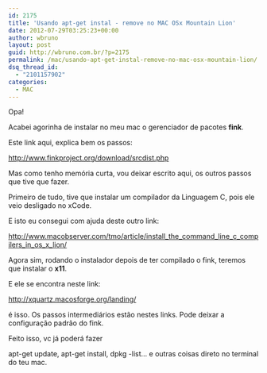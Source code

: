 ```yaml
---
id: 2175
title: 'Usando apt-get instal - remove no MAC OSx Mountain Lion'
date: 2012-07-29T03:25:23+00:00
author: wbruno
layout: post
guid: http://wbruno.com.br/?p=2175
permalink: /mac/usando-apt-get-instal-remove-no-mac-osx-mountain-lion/
dsq_thread_id:
  - "2101157902"
categories:
  - MAC
---
```

Opa!

Acabei agorinha de instalar no meu mac o gerenciador de pacotes **fink**.

Este link aqui, explica bem os passos:

<a href="http://www.finkproject.org/download/srcdist.php" rel="external nofollow">http://www.finkproject.org/download/srcdist.php</a>

Mas como tenho memória curta, vou deixar escrito aqui, os outros passos que tive que fazer.

Primeiro de tudo, tive que instalar um compilador da Linguagem C, pois ele veio desligado no xCode.

E isto eu consegui com ajuda deste outro link:

<a href="http://www.macobserver.com/tmo/article/install_the_command_line_c_compilers_in_os_x_lion/" rel="external nofollow">http://www.macobserver.com/tmo/article/install_the_command_line_c_compilers_in_os_x_lion/</a>

Agora sim, rodando o instalador depois de ter compilado o fink, teremos que instalar o **x11**.

E ele se encontra neste link:

<a href="http://xquartz.macosforge.org/landing/" rel="external nofollow">http://xquartz.macosforge.org/landing/</a>

é isso. Os passos intermediários estão nestes links. Pode deixar a configuração padrão do fink.

Feito isso, vc já poderá fazer

apt-get update, apt-get install, dpkg -list&#8230; e outras coisas direto no terminal do teu mac.
